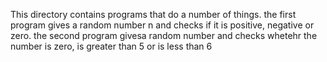 This directory contains programs that do a number of things.
the first program gives a random number n and checks if it is positive, negative or zero.
the second program givesa random number and checks whetehr the number is zero, is greater than 5 or is less than 6

